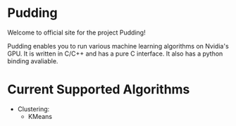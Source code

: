 # Pudding

Welcome to official site for the project Pudding!

Pudding enables you to run various machine learning algorithms on Nvidia's GPU. It is written in C/C++ and has a pure C interface. It also has a python binding avaliable.

# Current Supported Algorithms
- Clustering:
  * KMeans
